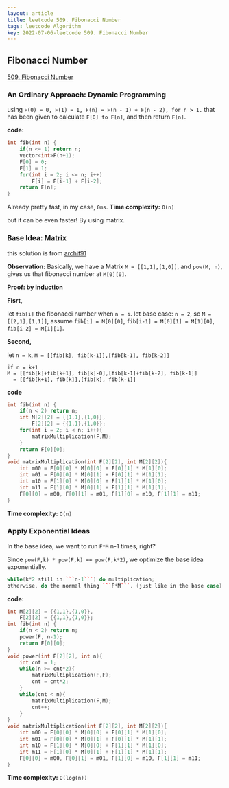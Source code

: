 ```yaml
---
layout: article
title: leetcode 509. Fibonacci Number
tags: leetcode Algorithm
key: 2022-07-06-leetcode 509. Fibonacci Number
---
```


## Fibonacci Number

[509. Fibonacci Number](https://leetcode.com/problems/fibonacci-number/)

### An Ordinary Approach: Dynamic Programming

using ```F(0) = 0, F(1) = 1, F(n) = F(n - 1) + F(n - 2), for n > 1.``` that has been given to calculate ```F[0] to F[n]```, and then return ```F[n]```.

**code:**

```cpp
int fib(int n) {
	if(n <= 1) return n;
	vector<int>F(n+1);
	F[0] = 0;
	F[1] = 1;
	for(int i = 2; i <= n; i++)
		F[i] = F[i-1] + F[i-2];
	return F[n];
}
```

Already pretty fast, in my case, ```0ms```.
**Time complexity:** ```O(n)```



but it can be even faster! By using matrix.

### Base Idea: Matrix

this solution is from [archit91](https://leetcode.com/archit91/)

**Observation:** Basically, we have a Matrix ```M = [[1,1],[1,0]]```, and ```pow(M, n)```, gives us that fibonacci number at ```M[0][0]```.

**Proof: by induction**

**Fisrt,**

let ```fib[i]``` the fibonacci number when ```n = i```.
let base case: ```n = 2```, so ```M = [[2,1],[1,1]]```, 
assume ```fib[i] = M[0][0]```, ```fib[i-1] = M[0][1] = M[1][0]```, ```fib[i-2] = M[1][1]```.

**Second,**

let ```n = k```, ```M = [[fib[k], fib[k-1]],[fib[k-1], fib[k-2]]```

```
if n = k+1
M = [[fib[k]+fib[k+1], fib[k]-0],[fib[k-1]+fib[k-2], fib[k-1]]
  = [[fib[k+1], fib[k]],[fib[k], fib[k-1]]
```


**code**

```cpp
int fib(int n) {
	if(n < 2) return n;
	int M[2][2] = {{1,1},{1,0}},
		F[2][2] = {{1,1},{1,0}};
	for(int i = 2; i < n; i++){
		matrixMultiplication(F,M);
	}
	return F[0][0];
}
void matrixMultiplication(int F[2][2], int M[2][2]){
	int m00 = F[0][0] * M[0][0] + F[0][1] * M[1][0];
	int m01 = F[0][0] * M[0][1] + F[0][1] * M[1][1];
	int m10 = F[1][0] * M[0][0] + F[1][1] * M[1][0];
	int m11 = F[1][0] * M[0][1] + F[1][1] * M[1][1];
	F[0][0] = m00, F[0][1] = m01, F[1][0] = m10, F[1][1] = m11;
}
```

**Time complexity:** ```O(n)```



### Apply Exponential Ideas

In the base idea, we want to run ```F*M``` n-1 times, right?

Since ```pow(F,k) * pow(F,k) == pow(F,k*2)```, we optimize the base idea exponentially.

```cpp
while(k*2 still in ```n-1```) do multiplication; 
otherwise, do the normal thing ```F*M```. (just like in the base case)
```

**code:**

```cpp
int M[2][2] = {{1,1},{1,0}},
	F[2][2] = {{1,1},{1,0}};
int fib(int n) {
	if(n < 2) return n;
	power(F, n-1);
	return F[0][0];
}
void power(int F[2][2], int n){
	int cnt = 1;
	while(n >= cnt*2){
		matrixMultiplication(F,F);
		cnt = cnt*2;
	}
	while(cnt < n){
		matrixMultiplication(F,M);
		cnt++;
	}
}
void matrixMultiplication(int F[2][2], int M[2][2]){
	int m00 = F[0][0] * M[0][0] + F[0][1] * M[1][0];
	int m01 = F[0][0] * M[0][1] + F[0][1] * M[1][1];
	int m10 = F[1][0] * M[0][0] + F[1][1] * M[1][0];
	int m11 = F[1][0] * M[0][1] + F[1][1] * M[1][1];
	F[0][0] = m00, F[0][1] = m01, F[1][0] = m10, F[1][1] = m11;
}
```

**Time complexity:** ```O(log(n))```
